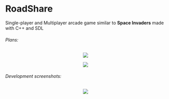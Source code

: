 # RoadShare
Single-player and Multiplayer arcade game similar to **Space Invaders** made with
C++ and SDL

###### Plans:
<p align="center">
  <img src = "http://i.imgur.com/HYkejAl.jpg"/>
</p>

<p align="center">
  <img src = "http://i.imgur.com/aVUsJI2.jpg"/>
</p>

###### Development screenshots:
<p align="center">
  <img src = "http://i.imgur.com/FPclwwy_d.jpg"/>
</p>
